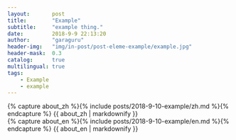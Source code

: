 ```yaml
---
layout:       post
title:        "Example"
subtitle:     "example thing."
date:         2018-9-9 22:13:20
author:       "garaguru"
header-img:   "img/in-post/post-eleme-example/example.jpg"
header-mask:  0.3
catalog:      true
multilingual: true
tags:
    - Example
    - example
---
```


<!-- Chinese Version -->
<div class="zh post-container">
    {% capture about_zh %}{% include posts/2018-9-10-example/zh.md %}{% endcapture %}
    {{ about_zh | markdownify }}
</div>

<!-- English Version -->
<div class="en post-container">
    {% capture about_en %}{% include posts/2018-9-10-example/en.md %}{% endcapture %}
    {{ about_en | markdownify }}
</div>
